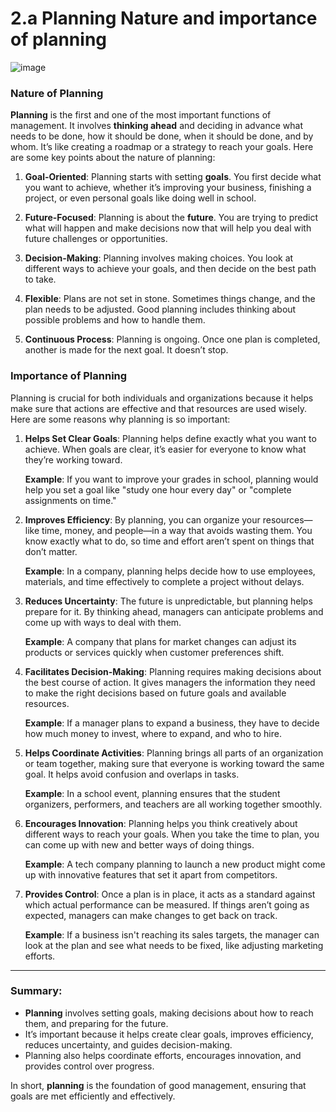 # 2.a Planning Nature and importance of planning
![image](https://github.com/user-attachments/assets/2488c08e-e337-4e22-9a01-953c7dfad82b)

### Nature of Planning

**Planning** is the first and one of the most important functions of management. It involves **thinking ahead** and deciding in advance what needs to be done, how it should be done, when it should be done, and by whom. It’s like creating a roadmap or a strategy to reach your goals. Here are some key points about the nature of planning:

1. **Goal-Oriented**: Planning starts with setting **goals**. You first decide what you want to achieve, whether it’s improving your business, finishing a project, or even personal goals like doing well in school.
   
2. **Future-Focused**: Planning is about the **future**. You are trying to predict what will happen and make decisions now that will help you deal with future challenges or opportunities.

3. **Decision-Making**: Planning involves making choices. You look at different ways to achieve your goals, and then decide on the best path to take.

4. **Flexible**: Plans are not set in stone. Sometimes things change, and the plan needs to be adjusted. Good planning includes thinking about possible problems and how to handle them.

5. **Continuous Process**: Planning is ongoing. Once one plan is completed, another is made for the next goal. It doesn’t stop.

### Importance of Planning

Planning is crucial for both individuals and organizations because it helps make sure that actions are effective and that resources are used wisely. Here are some reasons why planning is so important:

1. **Helps Set Clear Goals**: Planning helps define exactly what you want to achieve. When goals are clear, it’s easier for everyone to know what they’re working toward.

   **Example**: If you want to improve your grades in school, planning would help you set a goal like "study one hour every day" or "complete assignments on time."

2. **Improves Efficiency**: By planning, you can organize your resources—like time, money, and people—in a way that avoids wasting them. You know exactly what to do, so time and effort aren’t spent on things that don’t matter.

   **Example**: In a company, planning helps decide how to use employees, materials, and time effectively to complete a project without delays.

3. **Reduces Uncertainty**: The future is unpredictable, but planning helps prepare for it. By thinking ahead, managers can anticipate problems and come up with ways to deal with them.

   **Example**: A company that plans for market changes can adjust its products or services quickly when customer preferences shift.

4. **Facilitates Decision-Making**: Planning requires making decisions about the best course of action. It gives managers the information they need to make the right decisions based on future goals and available resources.

   **Example**: If a manager plans to expand a business, they have to decide how much money to invest, where to expand, and who to hire.

5. **Helps Coordinate Activities**: Planning brings all parts of an organization or team together, making sure that everyone is working toward the same goal. It helps avoid confusion and overlaps in tasks.

   **Example**: In a school event, planning ensures that the student organizers, performers, and teachers are all working together smoothly.

6. **Encourages Innovation**: Planning helps you think creatively about different ways to reach your goals. When you take the time to plan, you can come up with new and better ways of doing things.

   **Example**: A tech company planning to launch a new product might come up with innovative features that set it apart from competitors.

7. **Provides Control**: Once a plan is in place, it acts as a standard against which actual performance can be measured. If things aren’t going as expected, managers can make changes to get back on track.

   **Example**: If a business isn't reaching its sales targets, the manager can look at the plan and see what needs to be fixed, like adjusting marketing efforts.

---

### Summary:
- **Planning** involves setting goals, making decisions about how to reach them, and preparing for the future.
- It’s important because it helps create clear goals, improves efficiency, reduces uncertainty, and guides decision-making.
- Planning also helps coordinate efforts, encourages innovation, and provides control over progress.

In short, **planning** is the foundation of good management, ensuring that goals are met efficiently and effectively.
